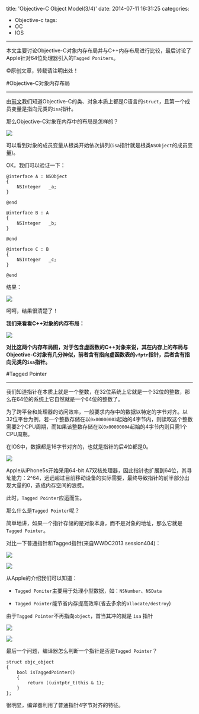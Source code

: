 title: 'Objective-C Object Model(3/4)'
date: 2014-07-11 16:31:25
categories:
- Objective-c
tags:
- OC
- IOS
---
本文主要讨论Objective-C对象内存布局并与C++内存布局进行比较，最后讨论了Apple针对64位处理器引入的`Tagged Poniters`。
<!--more-->
©原创文章，转载请注明出处！

#Objective-C对象内存布局
______________
由[前文](http://zhaoxuefeng.gitcafe.com/2014/07/10/Objective-C-Object-Model2/)我们知道Objective-C的类、对象本质上都是C语言的`struct`，且第一个成员变量是指向元类的`isa`指针。

那么Objective-C对象在内存中的布局是怎样的？

![](/img/oc_objective_c_memory_layout.jpg)

可以看到对象的成员变量从根类开始依次排列(`isa`指针就是根类`NSObject`的成员变量)。

OK，我们可以验证一下：
```
@interface A : NSObject
{
    NSInteger   _a;
}

@end

@interface B : A
{
    NSInteger   _b;
}

@end

@interface C : B
{
    NSInteger   _c;
}

@end
```

结果：

![](/img/oc_objective_c_memory_layout_test.jpg)

呵呵，结果很清楚了！

**我们来看看C++对象的内存布局：**

![](/img/c_plus_plus_memory_layout.jpg)

**对比这两个内存布局图，对于包含虚函数的C++对象来说，其在内存上的布局与Objective-C对象有几分神似，前者含有指向虚函数表的`vfptr`指针，后者含有指向元类的`isa`指针。**

#Tagged Pointer
______________
我们知道指针在本质上就是一个整数，在32位系统上它就是一个32位的整数，那么在64位的系统上它自然就是一个64位的整数了。

为了跨平台和处理器的访问效率，一般要求内存中的数据以特定的字节对齐。以32位平台为例，若一个整数存储在以`0x00000003`起始的4字节内，则读取这个整数需要2个CPU周期，而如果该整数存储在以`0x00000004`起始的4字节内则只需1个CPU周期。

在IOS中，数据都是16字节对齐的，也就是指针的后4位都是0。

![](/img/pointeralign.png)

Apple从iPhone5s开始采用64-bit A7双核处理器，因此指针也扩展到64位，其寻址能力：2^64，远远超过目前移动设备的实际需要，最终导致指针的前半部分出现大量的0，造成内存空间的浪费。

此时，`Tagged Pointer`应运而生。

那么什么是`Tagged Pointer`呢？

简单地讲，如果一个指针存储的是对象本身，而不是对象的地址，那么它就是`Tagged Pointer`。

对比一下普通指针和Tagged指针(来自WWDC2013 session404)：

![](/img/normalandtaggedpointer.png)

![](/img/taggedpointer.png)

从Apple的介绍我们可以知道：

+ `Tagged Poniter`主要用于处理小型数据，如：`NSNumber`、`NSData`

+ `Tagged Pointer`能节省内存提高效率(省去多余的`allocate/destroy`)


由于`Tagged Pointer`不再指向`object`，首当其冲的就是 `isa` 指针

![](/img/taggedpointerisa1.png)

![](/img/taggedpointerisa2.png)

最后一个问题，编译器怎么判断一个指针是否是`Tagged Pointer`？

```
struct objc_object 
{
    bool isTaggedPointer() 
    {
        return ((uintptr_t)this & 1);
    }
};

```

很明显，编译器利用了普通指针4字节对齐的特征。